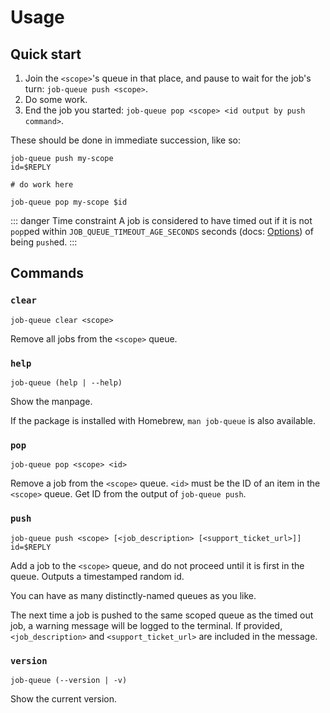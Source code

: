 # Usage

## Quick start

1. Join the `<scope>`'s queue in that place, and pause to wait for the job's turn: `job-queue push <scope>`.
2. Do some work.
3. End the job you started: `job-queue pop <scope> <id output by push command>`.

These should be done in immediate succession, like so:

```shell
job-queue push my-scope
id=$REPLY

# do work here

job-queue pop my-scope $id
```

::: danger Time constraint
A job is considered to have timed out if it is not `pop`ped within `JOB_QUEUE_TIMEOUT_AGE_SECONDS` seconds (docs: [Options](/options)) of being `push`ed.
:::

## Commands

### `clear`

```shell
job-queue clear <scope>
```

Remove all jobs from the `<scope>` queue.

### `help`

```shell
job-queue (help | --help)
```

Show the manpage.

If the package is installed with Homebrew, `man job-queue` is also available.

### `pop`

```shell
job-queue pop <scope> <id>
```

Remove a job from the `<scope>` queue. `<id>` must be the ID of an item in the `<scope>` queue. Get ID from the output of `job-queue push`.

### `push`

```shell
job-queue push <scope> [<job_description> [<support_ticket_url>]]
id=$REPLY
```

Add a job to the `<scope>` queue, and do not proceed until it is first in the queue. Outputs a timestamped random id.

You can have as many distinctly-named queues as you like.

The next time a job is pushed to the same scoped queue as the timed out job, a warning message will be logged to the terminal. If provided, `<job_description>` and `<support_ticket_url>` are included in the message.

### `version`

```shell
job-queue (--version | -v)
```

Show the current version.
